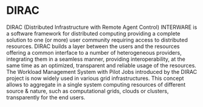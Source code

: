 DIRAC
=====

DIRAC (Distributed Infrastructure with Remote Agent Control) INTERWARE is a software framework for distributed computing providing a complete solution to one (or more) user community requiring access to distributed resources. DIRAC builds a layer between the users and the resources offering a common interface to a number of heterogeneous providers, integrating them in a seamless manner, providing interoperability, at the same time as an optimized, transparent and reliable usage of the resources.
The Workload Management System with Pilot Jobs introduced by the DIRAC project is now widely used in various grid infrastructures. This concept allows to aggregate in a single system computing resources of different source & nature, such as computational grids, clouds or clusters, transparently for the end users.

